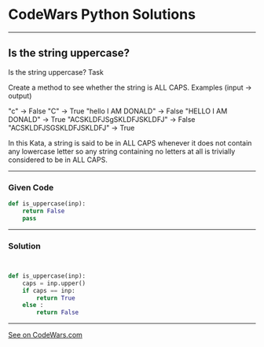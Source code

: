 # CodeWars Python Solutions

---

## Is the string uppercase?


Is the string uppercase?
Task

Create a method to see whether the string is ALL CAPS.
Examples (input -> output)

"c" -> False
"C" -> True
"hello I AM DONALD" -> False
"HELLO I AM DONALD" -> True
"ACSKLDFJSgSKLDFJSKLDFJ" -> False
"ACSKLDFJSGSKLDFJSKLDFJ" -> True

In this Kata, a string is said to be in ALL CAPS whenever it does not contain any lowercase letter so any string containing no letters at all is trivially considered to be in ALL CAPS.




---

### Given Code


```python
def is_uppercase(inp):
    return False
    pass
```

---

### Solution


```python


def is_uppercase(inp):
    caps = inp.upper()
    if caps == inp:
        return True
    else :
        return False


```

---


[See on CodeWars.com](https://www.codewars.com/kata/56cd44e1aa4ac7879200010b/train/python)
